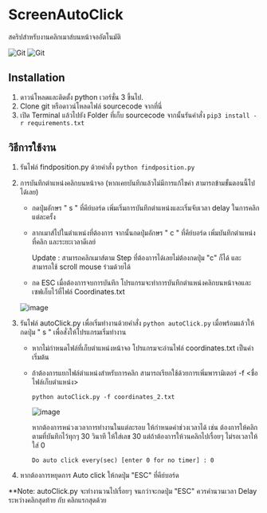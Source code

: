 # ScreenAutoClick
สคริปสำหรับงานคลิกเมาส์บนหน้าจออัตโนมัติ 

![Git](https://img.shields.io/github/v/release/NutCrazypanda/ScreenAutoClick) ![Git](https://img.shields.io/github/downloads/NutCrazypanda/ScreenAutoClick/total?color=green)

## Installation
1.  ดาวน์โหลดและติดตั้ง python เวอร์ชั่น 3 ขึ้นไป.
2.  Clone git หรือดาวน์โหลดไฟล์ sourcecode จากที่นี่
3.  เปิด Terminal แล้วไปยัง Folder ที่เก็บ sourcecode จากนั้นรันคำสั่ง  `pip3 install -r requirements.txt`

## วิธีการใช้งาน
1. รันไฟล์ findposition.py ด้วยคำสั่ง `python findposition.py`
2. การบันทึกตำแหน่งคลิกบนหน้าจอ (หากเคยบันทึกแล้วไม่มีการแก้ไขค่า สามารถข้ามขั้นตอนนี้ไปได้เลย)
    - กดปุ่มอักษร " s " ที่คีย์บอร์ด เพิ่มเริ่มการบันทึกตำแหน่งและเริ่มจับเวลา delay ในการคลิกแต่ละครั้ง
    - ลากเมาส์ไปในตำแหน่งที่ต้องการ จากนั้นกดปุ่มอักษร " c " ที่คีย์บอร์ด เพิ่มบันทึกตำแหน่งที่คลิก และระยะเวลาดีเลย์ 
    
      Update : สามารถคลิกเมาส์ตาม Step ที่ต้องการได้เลยไม่ต้องกดปุ่ม "c" ก็ได้ และสามารถใช้ scroll mouse ร่วมด้วยได้
    - กด ESC เมื่อต้องการจบการบันทึก โปรแกรมจะทำการบันทึกตำแหน่งคลิกบนหน้าจอและเซฟเก็บไว้ที่ไฟล์ Coordinates.txt

    ![image](https://user-images.githubusercontent.com/56244402/142717508-046a58ff-f314-4e3b-981c-13b43e500433.png)
    
3. รันไฟล์ autoClick.py เพื่อเริ่มทำงานด้วยคำสั่ง `python autoClick.py` เมื่อพร้อมแล้วให้กดปุ่ม " s " เพื่อสั่งให้โปรแกรมเริ่มทำงาน
    - หากไม่กำหนดไฟล์ที่เก็บตำแหน่งหน้าจอ โปรแกรมจะอ่านไฟล์ coordinates.txt เป็นค่าเริ่มต้น
    - ถ้าต้องการแยกไฟล์ตำแหน่งสำหรับการคลิก สามารถเรียกใช้ด้วยการเพิ่มพารามิเตอร์ -f <ชื่อไฟล์เก็บตำแหน่ง> 
    
      `python autoClick.py -f coordinates_2.txt` 
      
      ![image](https://user-images.githubusercontent.com/56244402/142723004-4f5948b0-40fa-4ce5-9f82-40122bbc6435.png)

      หากต้องการหน่วงเวลาการทำงานในแต่ละรอบ ให้กำหนดค่าช่วงเวลาได้ เช่น ต้องการให้คลิกตามที่บันทึกไว้ทุกๆ 30 วินาที ให้ใส่เลข 30 แต่ถ้าต้องการให้วนคลิกไปเรื่อยๆ ไม่รอเวลาให้ใส่ 0
      
      `Do auto click every(sec) [enter 0 for no timer] : 0`
      
      
4. หากต้องการหยุดการ Auto click ให้กดปุ่ม "ESC" ที่คีย์บอร์ด

**Note: autoClick.py จะทำงานวนไปเรื่อยๆ จนกว่าจะกดปุ่ม "ESC" ควรคำนวนเวลา Delay ระหว่างคลิกสุดท้าย กับ คลิกแรกสุดด้วย
